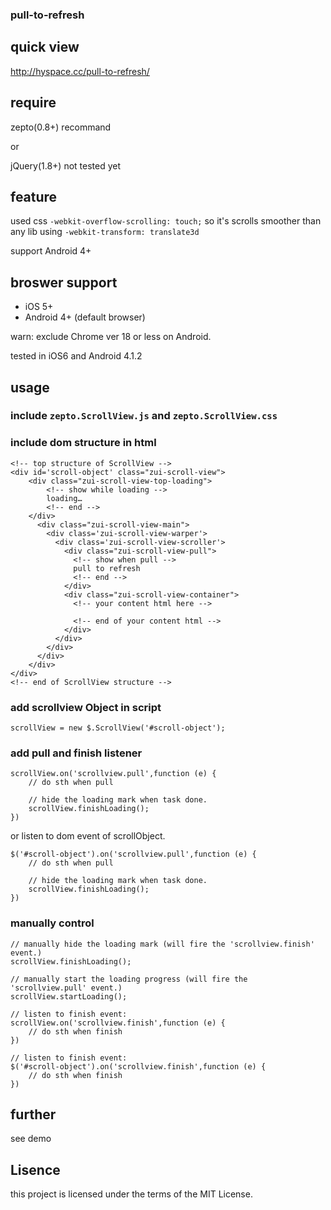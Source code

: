 ### pull-to-refresh

## quick view

http://hyspace.cc/pull-to-refresh/

## require

zepto(0.8+) recommand

or

jQuery(1.8+) not tested yet

## feature

used css `-webkit-overflow-scrolling: touch;` so it's scrolls smoother than any lib using `-webkit-transform: translate3d`

support Android 4+

## broswer support

- iOS 5+
- Android 4+ (default browser)

warn: exclude Chrome ver 18 or less on Android.

tested in iOS6 and Android 4.1.2

## usage

### include `zepto.ScrollView.js` and `zepto.ScrollView.css`

### include dom structure in html
    
    <!-- top structure of ScrollView -->
    <div id='scroll-object' class="zui-scroll-view">
        <div class="zui-scroll-view-top-loading">
            <!-- show while loading -->
            loading…
            <!-- end -->
        </div>
          <div class="zui-scroll-view-main">
            <div class='zui-scroll-view-warper'>
              <div class='zui-scroll-view-scroller'>
                <div class="zui-scroll-view-pull">
                  <!-- show when pull -->
                  pull to refresh
                  <!-- end -->
                </div>
                <div class="zui-scroll-view-container">
                  <!-- your content html here -->

                  <!-- end of your content html -->
                </div>
              </div>
            </div>
          </div>
        </div>
    </div>
    <!-- end of ScrollView structure -->

### add scrollview Object in script

    scrollView = new $.ScrollView('#scroll-object');

### add pull and finish listener
    
    scrollView.on('scrollview.pull',function (e) {
        // do sth when pull

        // hide the loading mark when task done.
        scrollView.finishLoading();
    })

or listen to dom event of scrollObject.

    $('#scroll-object').on('scrollview.pull',function (e) {
        // do sth when pull

        // hide the loading mark when task done.
        scrollView.finishLoading();
    })

### manually control

    // manually hide the loading mark (will fire the 'scrollview.finish' event.)
    scrollView.finishLoading();

    // manually start the loading progress (will fire the 'scrollview.pull' event.)
    scrollView.startLoading();

    // listen to finish event:
    scrollView.on('scrollview.finish',function (e) {
        // do sth when finish
    })

    // listen to finish event:
    $('#scroll-object').on('scrollview.finish',function (e) {
        // do sth when finish
    })

## further

see demo

## Lisence

this project is licensed under the terms of the MIT License.

